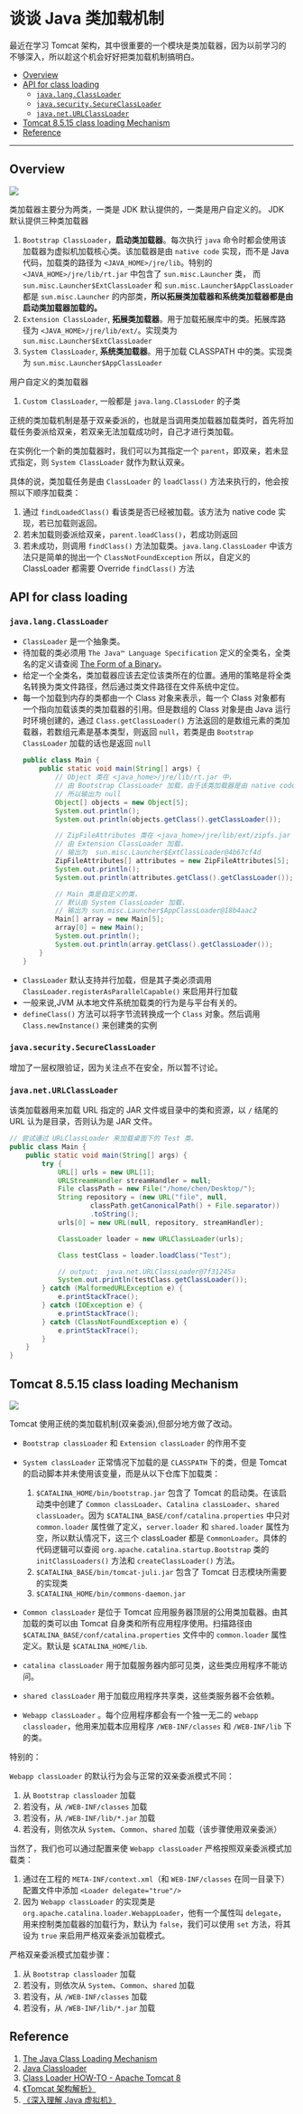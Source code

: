 # 谈谈 Java 类加载机制

最近在学习 Tomcat 架构，其中很重要的一个模块是类加载器，因为以前学习的不够深入，所以趁这个机会好好把类加载机制搞明白。

<!-- TOC -->

- [Overview](#overview)
- [API for class loading](#api-for-class-loading)
    - [`java.lang.ClassLoader`](#javalangclassloader)
    - [`java.security.SecureClassLoader`](#javasecuritysecureclassloader)
    - [`java.net.URLClassLoader`](#javaneturlclassloader)
- [Tomcat 8.5.15 class loading Mechanism](#tomcat-8515-class-loading-mechanism)
- [Reference](#reference)

<!-- /TOC -->

---

## Overview

![](../pics/Class-loader.png)

类加载器主要分为两类，一类是 JDK 默认提供的，一类是用户自定义的。
JDK 默认提供三种类加载器

1. `Bootstrap ClassLoader`，**启动类加载器**。每次执行 `java` 命令时都会使用该加载器为虚拟机加载核心类。该加载器是由 `native code` 实现，而不是 Java 代码，加载类的路径为 `<JAVA_HOME>/jre/lib`。特别的 `<JAVA_HOME>/jre/lib/rt.jar` 中包含了 `sun.misc.Launcher` 类， 而 `sun.misc.Launcher$ExtClassLoader` 和 `sun.misc.Launcher$AppClassLoader` 都是 `sun.misc.Launcher` 的内部类，**所以拓展类加载器和系统类加载器都是由启动类加载器加载的。**
1. `Extension ClassLoader`, **拓展类加载器**。用于加载拓展库中的类。拓展库路径为 `<JAVA_HOME>/jre/lib/ext/`。实现类为 `sun.misc.Launcher$ExtClassLoader`
1. `System ClassLoader`, **系统类加载器**。用于加载 CLASSPATH 中的类。实现类为 `sun.misc.Launcher$AppClassLoader`

用户自定义的类加载器

1. `Custom ClassLoader`, 一般都是 `java.lang.ClassLoder` 的子类

正统的类加载机制是基于双亲委派的，也就是当调用类加载器加载类时，首先将加载任务委派给双亲，若双亲无法加载成功时，自己才进行类加载。

在实例化一个新的类加载器时，我们可以为其指定一个 `parent`，即双亲，若未显式指定，则 `System ClassLoader` 就作为默认双亲。

具体的说，类加载任务是由 `ClassLoader` 的 `loadClass()` 方法来执行的，他会按照以下顺序加载类：

1. 通过 `findLoadedClass()` 看该类是否已经被加载。该方法为 native code 实现，若已加载则返回。
1. 若未加载则委派给双亲，`parent.loadClass()`，若成功则返回
1. 若未成功，则调用 `findClass()` 方法加载类。`java.lang.ClassLoader` 中该方法只是简单的抛出一个 `ClassNotFoundException` 所以，自定义的 ClassLoader 都需要 Override `findClass()` 方法

## API for class loading

### `java.lang.ClassLoader`

- `ClassLoader` 是一个抽象类。
- 待加载的类必须用 `The Java™ Language Specification` 定义的全类名，全类名的定义请查阅 [The Form of a Binary](https://docs.oracle.com/javase/specs/jls/se8/html/jls-13.html#jls-13.1)。
- 给定一个全类名，类加载器应该去定位该类所在的位置。通用的策略是将全类名转换为类文件路径，然后通过类文件路径在文件系统中定位。
- 每一个加载到内存的类都由一个 Class 对象来表示，每一个 Class 对象都有一个指向加载该类的类加载器的引用。但是数组的 Class 对象是由 Java 运行时环境创建的，通过 `Class.getClassLoader()` 方法返回的是数组元素的类加载器，若数组元素是基本类型，则返回 `null`，若类是由 `Bootstrap ClassLoader` 加载的话也是返回 `null`
    ```java
    public class Main {
        public static void main(String[] args) {
            // Object 类在 <java_home>/jre/lib/rt.jar 中，
            // 由 Bootstrap ClassLoader 加载，由于该类加载器是由 native code 编写
            // 所以输出为 null
            Object[] objects = new Object[5];
            System.out.println();
            System.out.println(objects.getClass().getClassLoader());

            // ZipFileAttributes 类在 <java_home>/jre/lib/ext/zipfs.jar 中，
            // 由 Extension ClassLoader 加载，
            // 输出为  sun.misc.Launcher$ExtClassLoader@4b67cf4d
            ZipFileAttributes[] attributes = new ZipFileAttributes[5];
            System.out.println();
            System.out.println(attributes.getClass().getClassLoader());

            // Main 类是自定义的类，
            // 默认由 System ClassLoader 加载，
            // 输出为 sun.misc.Launcher$AppClassLoader@18b4aac2
            Main[] array = new Main[5];
            array[0] = new Main();
            System.out.println();
            System.out.println(array.getClass().getClassLoader());
        }
    }
    ```
- `ClassLoader` 默认支持并行加载，但是其子类必须调用 `ClassLoader.registerAsParallelCapable()` 来启用并行加载
- 一般来说,JVM 从本地文件系统加载类的行为是与平台有关的。
- `defineClass()` 方法可以将字节流转换成一个 `Class` 对象。然后调用 `Class.newInstance()` 来创建类的实例

### `java.security.SecureClassLoader`

增加了一层权限验证，因为关注点不在安全，所以暂不讨论。

### `java.net.URLClassLoader`

该类加载器用来加载 URL 指定的 JAR 文件或目录中的类和资源，以 `/` 结尾的 URL 认为是目录，否则认为是 JAR 文件。

```java
// 尝试通过 URLClassLoader 来加载桌面下的 Test 类。
public class Main {
    public static void main(String[] args) {
        try {
            URL[] urls = new URL[1];
            URLStreamHandler streamHandler = null;
            File classPath = new File("/home/chen/Desktop/");
            String repository = (new URL("file", null,
                    classPath.getCanonicalPath() + File.separator))
                    .toString();
            urls[0] = new URL(null, repository, streamHandler);

            ClassLoader loader = new URLClassLoader(urls);

            Class testClass = loader.loadClass("Test");

            // output:  java.net.URLClassLoader@7f31245a
            System.out.println(testClass.getClassLoader());
        } catch (MalformedURLException e) {
            e.printStackTrace();
        } catch (IOException e) {
            e.printStackTrace();
        } catch (ClassNotFoundException e) {
            e.printStackTrace();
        }
    }
}
```

## Tomcat 8.5.15 class loading Mechanism

![](../pics/tomcat-classloader.png)

Tomcat 使用正统的类加载机制(双亲委派),但部分地方做了改动。

- `Bootstrap classLoader` 和 `Extension classLoader` 的作用不变
- `System classLoader` 正常情况下加载的是 `CLASSPATH` 下的类，但是 Tomcat 的启动脚本并未使用该变量，而是从以下仓库下加载类：

    1. `$CATALINA_HOME/bin/bootstrap.jar` 包含了 Tomcat 的启动类。在该启动类中创建了 `Common classLoader`、`Catalina classLoader`、`shared classLoader`。因为 `$CATALINA_BASE/conf/catalina.properties` 中只对 `common.loader` 属性做了定义，`server.loader` 和 `shared.loader` 属性为空，所以默认情况下，这三个 classLoader 都是 `CommonLoader`。具体的代码逻辑可以查阅 `org.apache.catalina.startup.Bootstrap` 类的 `initClassLoaders()` 方法和 `createClassLoader()` 方法。
    1. `$CATALINA_BASE/bin/tomcat-juli.jar` 包含了 Tomcat 日志模块所需要的实现类
    1. `$CATALINA_HOME/bin/commons-daemon.jar`
- `Common classLoader` 是位于 Tomcat 应用服务器顶层的公用类加载器。由其加载的类可以由 Tomcat 自身类和所有应用程序使用。扫描路径由 `$CATALINA_BASE/conf/catalina.properties` 文件中的 `common.loader` 属性定义。默认是 `$CATALINA_HOME/lib`.
- `catalina classLoader` 用于加载服务器内部可见类，这些类应用程序不能访问。
- `shared classLoader` 用于加载应用程序共享类，这些类服务器不会依赖。
- `Webapp classLoader` 。每个应用程序都会有一个独一无二的 `webapp classloader`，他用来加载本应用程序 `/WEB-INF/classes` 和 `/WEB-INF/lib` 下的类。

特别的：

`Webapp classLoader` 的默认行为会与正常的双亲委派模式不同：

1. 从 `Bootstrap classloader` 加载
1. 若没有，从 `/WEB-INF/classes` 加载
1. 若没有，从 `/WEB-INF/lib/*.jar` 加载
1. 若没有，则依次从 `System`、`Common`、`shared` 加载（该步骤使用双亲委派）

当然了，我们也可以通过配置来使 `Webapp classLoader` 严格按照双亲委派模式加载类：

1. 通过在工程的 `META-INF/context.xml`（和 `WEB-INF/classes` 在同一目录下） 配置文件中添加 `<Loader delegate="true"/>`
1. 因为 `Webapp classLoader` 的实现类是 `org.apache.catalina.loader.WebappLoader`，他有一个属性叫 `delegate`， 用来控制类加载器的加载行为，默认为 `false`，我们可以使用 `set` 方法，将其设为 `true` 来启用严格双亲委派加载模式。

严格双亲委派模式加载步骤：

1. 从 `Bootstrap classloader` 加载
1. 若没有，则依次从 `System`、`Common`、`shared` 加载
1. 若没有，从 `/WEB-INF/classes` 加载
1. 若没有，从 `/WEB-INF/lib/*.jar` 加载

## Reference

1. [The Java Class Loading Mechanism](https://docs.oracle.com/javase/tutorial/ext/basics/load.html)
1. [Java Classloader](https://en.wikipedia.org/wiki/Java_Classloader)
1. [Class Loader HOW-TO - Apache Tomcat 8](https://tomcat.apache.org/tomcat-8.5-doc/class-loader-howto.html)
1. [《Tomcat 架构解析》]()
1. [《深入理解 Java 虚拟机》]()
